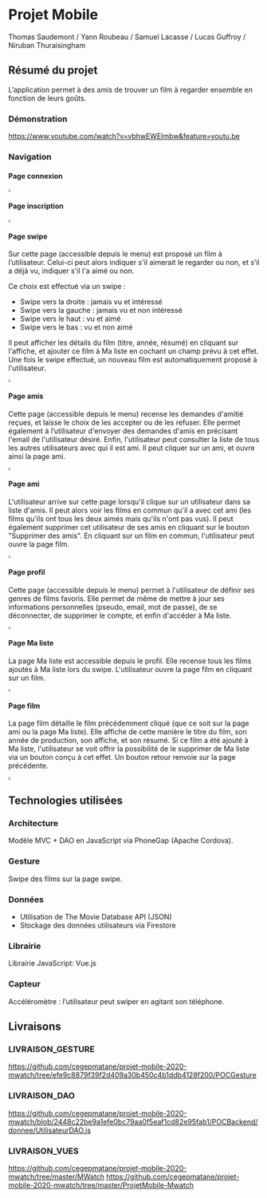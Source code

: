 # Projet Mobile

Thomas Saudemont / Yann Roubeau / Samuel Lacasse / Lucas Guffroy / Niruban Thuraisingham

## Résumé du projet

L’application permet à des amis de trouver un film à regarder ensemble en fonction de leurs goûts.

### Démonstration

https://www.youtube.com/watch?v=vbhwEWEImbw&feature=youtu.be

### Navigation

#### Page connexion

<img src="images/MaquetteVueConnexion.jpg" style="zoom:33%;" />

#### Page inscription

<img src="images/MaquetteVueInscription.jpg" style="zoom:33%;" />

#### Page swipe

Sur cette page (accessible depuis le menu) est proposé un film à l’utilisateur. Celui-ci peut alors indiquer s'il aimerait le regarder ou non, et s’il a déjà vu, indiquer s'il l'a aimé ou non. 

Ce choix est effectué via un swipe : 

- Swipe vers la droite : jamais vu et intéressé
- Swipe vers la gauche : jamais vu et non intéressé
- Swipe vers le haut : vu et aimé
- Swipe vers le bas : vu et non aimé

Il peut afficher les détails du film (titre, année, résumé) en cliquant sur l'affiche, et ajouter ce film à Ma liste en cochant un champ prévu à cet effet. Une fois le swipe effectué, un nouveau film est automatiquement proposé à l'utilisateur.

<img src="images\MaquetteVueSwipe.jpg" style="zoom:33%;" />

#### Page amis

Cette page (accessible depuis le menu) recense les demandes d'amitié reçues, et laisse le choix de les accepter ou de les refuser. Elle permet également à l’utilisateur d'envoyer des demandes d'amis en précisant l'email de l'utilisateur désiré. Enfin, l'utilisateur peut consulter la liste de tous les autres utilisateurs avec qui il est ami. Il peut cliquer sur un ami, et ouvre ainsi la page ami.

<img src="images/MaquetteVueAmis.jpg" style="zoom:33%;" />

#### Page ami

L'utilisateur arrive sur cette page lorsqu'il clique sur un utilisateur dans sa liste d'amis. Il peut alors voir les films en commun qu'il a avec cet ami (les films qu'ils ont tous les deux aimés mais qu'ils n'ont pas vus). Il peut également supprimer cet utilisateur de ses amis en cliquant sur le bouton "Supprimer des amis".  En cliquant sur un film en commun, l'utilisateur peut ouvre la page film.

<img src="images/MaquetteVueAmi.jpg" style="zoom:33%;" />

#### Page profil

Cette page (accessible depuis le menu) permet à l'utilisateur de définir ses genres de films favoris. Elle permet de même de mettre à jour ses informations personnelles (pseudo, email, mot de passe), de se déconnecter, de supprimer le compte, et enfin d'accéder à Ma liste.

<img src="images/MaquetteVueProfil.jpg" style="zoom:33%;" />

#### Page Ma liste

La page Ma liste est accessible depuis le profil. Elle recense tous les films ajoutés à Ma liste lors du swipe. L'utilisateur ouvre la page film en cliquant sur un film.

<img src="images/MaquetteVueMaListe.jpg" style="zoom:33%;" />

#### Page film

La page film détaille le film précédemment cliqué (que ce soit sur la page ami ou la page Ma liste). Elle affiche de cette manière le titre du film, son année de production, son affiche, et son résumé. Si ce film a été ajouté à Ma liste, l'utilisateur se voit offrir la possibilité de le supprimer de Ma liste via un bouton conçu à cet effet. Un bouton retour renvoie sur la page précédente.

<img src="images/MaquetteVueFilm.jpg" style="zoom:33%;" />

## Technologies utilisées

### Architecture

Modèle MVC + DAO en JavaScript via PhoneGap (Apache Cordova).

### Gesture

Swipe des films sur la page swipe.

### Données

- Utilisation de The Movie Database API (JSON)
- Stockage des données utilisateurs via Firestore

### Librairie

Librairie JavaScript: Vue.js

### Capteur

Accéléromètre : l’utilisateur peut swiper en agitant son téléphone.

## Livraisons

### LIVRAISON_GESTURE

https://github.com/cegepmatane/projet-mobile-2020-mwatch/tree/efe9c8879f39f2d409a30b450c4b1ddb4128f200/POCGesture

### LIVRAISON_DAO

https://github.com/cegepmatane/projet-mobile-2020-mwatch/blob/2448c22be9a1efe0bc79aa0f5eaf1cd82e95fab1/POCBackend/donnee/UtilisateurDAO.js

### LIVRAISON_VUES

https://github.com/cegepmatane/projet-mobile-2020-mwatch/tree/master/MWatch
 https://github.com/cegepmatane/projet-mobile-2020-mwatch/tree/master/ProjetMobile-Mwatch